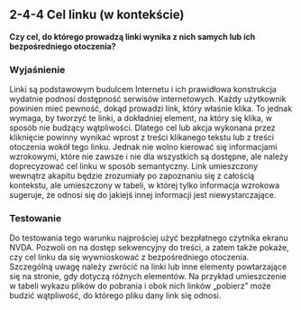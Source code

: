 ## 2-4-4 Cel linku (w kontekście)
**Czy cel, do którego prowadzą linki wynika z nich samych lub ich bezpośredniego otoczenia?**

### Wyjaśnienie
Linki są podstawowym budulcem Internetu i ich prawidłowa konstrukcja wydatnie podnosi dostępność serwisów internetowych. Każdy użytkownik powinien mieć pewność, dokąd prowadzi link, który właśnie klika. To jednak wymaga, by tworzyć te linki, a dokładniej element, na który się klika, w sposób nie budzący wątpliwości. Dlatego cel lub akcja wykonana przez kliknięcie powinny wynikać wprost z treści klikanego tekstu lub z treści otoczenia wokół tego linku. Jednak nie wolno kierować się informacjami wzrokowymi, które nie zawsze i nie dla wszystkich są dostępne, ale należy doprecyzować cel linku w sposób semantyczny. Link umieszczony wewnątrz akapitu będzie zrozumiały po zapoznaniu się z całością kontekstu, ale umieszczony w tabeli, w której tylko informacja wzrokowa sugeruje, że odnosi się do jakiejś innej informacji jest niewystarczające.

### Testowanie
Do testowania tego warunku najprościej użyć bezpłatnego czytnika ekranu NVDA. Pozwoli on na dostęp sekwencyjny do treści, a zatem także pokaże, czy cel linku da się wywnioskować z bezpośredniego otoczenia. Szczególną uwagę należy zwrócić na linki lub inne elementy powtarzające się na stronie, gdy dotyczą różnych elementów. Na przykład umieszczenie w tabeli wykazu plików do pobrania i obok nich linków „pobierz” może budzić wątpliwość, do którego pliku dany link się odnosi.

